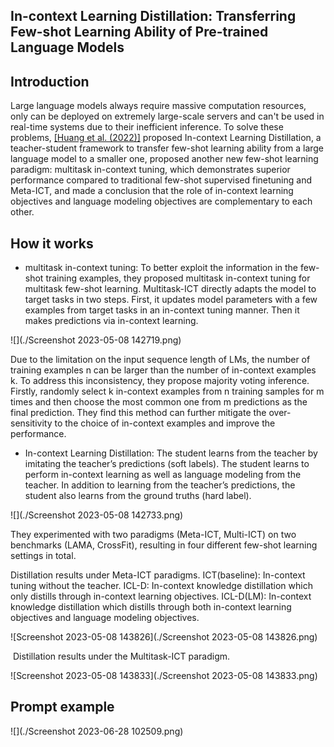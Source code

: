 ## In-context Learning Distillation: Transferring Few-shot Learning Ability of Pre-trained Language Models



## Introduction

Large language models always require massive computation resources, only can be deployed on extremely large-scale servers and can't be used in real-time systems due to their inefficient inference. To solve these problems, [\[Huang et al. (2022)\]](https://arxiv.org/abs/2212.10670) proposed In-context Learning Distillation, a teacher-student framework to transfer few-shot learning ability from a large language model to a smaller one, proposed another new few-shot learning paradigm: multitask in-context tuning, which demonstrates superior performance compared to traditional few-shot supervised finetuning and Meta-ICT, and made a conclusion that the role of in-context learning objectives and language modeling objectives are complementary to each other.

## How it works

- multitask in-context tuning: To better exploit the information in the few-shot training examples, they proposed multitask in-context tuning for multitask few-shot learning.  Multitask-ICT directly adapts the model to target tasks in two steps. First, it updates model parameters with a few examples from target tasks in an in-context tuning manner. Then it makes predictions via in-context learning. 

![](./Screenshot 2023-05-08 142719.png)



Due to the limitation on the input sequence length of LMs, the number of training examples n can be larger than the number of in-context examples k. To address this inconsistency, they propose majority voting inference. Firstly, randomly select k in-context examples from n training samples for m times and then choose the most common one from m predictions as the final prediction. They find this method can further mitigate the over-sensitivity to the choice of in-context examples and improve the performance.

- In-context Learning Distillation: The student learns from the teacher by imitating the teacher’s predictions (soft labels). The student learns to perform in-context learning as well as language modeling from the teacher. In addition to learning from the teacher’s predictions, the student also learns from the ground truths (hard label). 

![](./Screenshot 2023-05-08 142733.png)

They experimented with two paradigms (Meta-ICT, Multi-ICT) on two benchmarks (LAMA, CrossFit), resulting in four different few-shot learning settings in total.

Distillation results under Meta-ICT paradigms. ICT(baseline): In-context tuning without the teacher. ICL-D: In-context knowledge distillation which only distills through in-context learning objectives. ICL-D(LM): In-context knowledge distillation which distills through both in-context learning objectives and language modeling objectives. 

![Screenshot 2023-05-08 143826](./Screenshot 2023-05-08 143826.png)

​	 Distillation results under the Multitask-ICT paradigm.

![Screenshot 2023-05-08 143833](./Screenshot 2023-05-08 143833.png)

## Prompt example

![](./Screenshot 2023-06-28 102509.png)